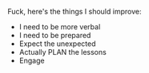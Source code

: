 Fuck, here's the things I should improve:

- I need to be more verbal
- I need to be prepared
- Expect the unexpected
- Actually PLAN the lessons
- Engage 